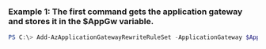 ### Example 1: The first command gets the application gateway and stores it in the $AppGw variable.
```powershell
PS C:\> Add-AzApplicationGatewayRewriteRuleSet -ApplicationGateway $AppGw -Name ruleset1 -RewriteRule $rule
```

